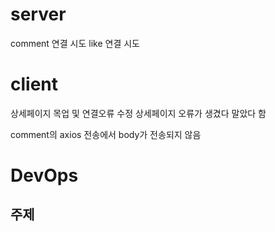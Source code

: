 # server

comment 연결 시도
like 연결 시도

# client

상세페이지 목업 및 연결오류 수정
상세페이지 오류가 생겼다 말았다 함

comment의 axios 전송에서 body가 전송되지 않음

# DevOps

## 주제
